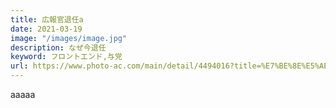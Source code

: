 ```yaml
---
title: 広報官退任a
date: 2021-03-19
image: "/images/image.jpg"
description: なぜ今退任
keyword: フロントエンド,与党
url: https://www.photo-ac.com/main/detail/4494016?title=%E7%BE%8E%E5%AE%B9%E3%83%BB%E3%82%B9%E3%82%AD%E3%83%B3%E3%82%B1%E3%82%A2%E3%83%BB%E4%BF%9D%E6%B9%BF%E3%83%BB%E3%83%93%E3%83%A5%E3%83%BC%E3%83%86%E3%82%A3%E3%83%BC
---
```


aaaaa
